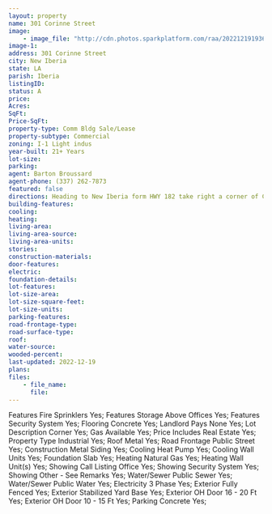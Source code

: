 ```yaml
---
layout: property
name: 301 Corinne Street 
image:
    - image_file: "http://cdn.photos.sparkplatform.com/raa/20221219193621145504000000.jpg"
image-1:
address: 301 Corinne Street
city: New Iberia
state: LA
parish: Iberia
listingID: 
status: A
price: 
Acres: 
SqFt: 
Price-SqFt: 
property-type: Comm Bldg Sale/Lease
property-subtype: Commercial
zoning: I-1 Light indus
year-built: 21+ Years
lot-size: 
parking: 
agent: Barton Broussard
agent-phone: (337) 262-7873
featured: false
directions: Heading to New Iberia form HWY 182 take right a corner of Corinne and St. Peter's Street.
building-features: 
cooling: 
heating: 
living-area: 
living-area-source: 
living-area-units: 
stories: 
construction-materials: 
door-features: 
electric: 
foundation-details: 
lot-features: 
lot-size-area: 
lot-size-square-feet: 
lot-size-units: 
parking-features: 
road-frontage-type: 
road-surface-type: 
roof: 
water-source: 
wooded-percent: 
last-updated: 2022-12-19
plans: 
files:
    - file_name:
      file:
---
```

Features	Fire Sprinklers	Yes;
Features	Storage Above Offices	Yes;
Features	Security System	Yes;
Flooring	Concrete	Yes;
Landlord Pays	None	Yes;
Lot Description	Corner	Yes;
Gas	Available	Yes;
Price Includes	Real Estate	Yes;
Property Type	Industrial	Yes;
Roof	Metal	Yes;
Road Frontage	Public Street	Yes;
Construction	Metal Siding	Yes;
Cooling	Heat Pump	Yes;
Cooling	Wall Units	Yes;
Foundation	Slab	Yes;
Heating	Natural Gas	Yes;
Heating	Wall Unit(s)	Yes;
Showing	Call Listing Office	Yes;
Showing	Security System	Yes;
Showing	Other - See Remarks	Yes;
Water/Sewer	Public Sewer	Yes;
Water/Sewer	Public Water	Yes;
Electricity	3 Phase	Yes;
Exterior	Fully Fenced	Yes;
Exterior	Stabilized Yard Base	Yes;
Exterior	OH Door 16 - 20 Ft	Yes;
Exterior	OH Door 10 - 15 Ft	Yes;
Parking	Concrete	Yes;

